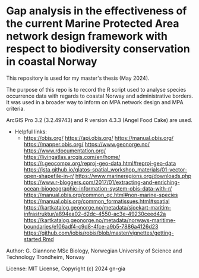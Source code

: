 # Gap analysis in the effectiveness of the current Marine Protected Area network design framework with respect to biodiversity conservation in coastal Norway
This repository is used for my master's thesis (May 2024).

The purpose of this repo is to record the R script used to analyse species occurrence data with regards to coastal Norway and administrative borders. It was used in a broader way to inform on MPA network design and MPA criteria.

ArcGIS Pro 3.2 (3.2.49743) and R version 4.3.3 (Angel Food Cake) are used.
 
 - Helpful links:
   - https://obis.org/
   https://api.obis.org/
   https://manual.obis.org/
   https://mapper.obis.org/
   https://www.geonorge.no/
   https://www.rdocumentation.org/
   https://livingatlas.arcgis.com/en/home/
   https://r.geocompx.org/reproj-geo-data.html#reproj-geo-data
   https://jsta.github.io/glatos-spatial_workshop_materials/01-vector-open-shapefile-in-r/
   https://www.marineregions.org/downloads.php
   https://www.r-bloggers.com/2017/01/extracting-and-enriching-ocean-biogeographic-information-system-obis-data-with-r/
   https://manual.obis.org/common_qc.html#non-marine-species
   https://manual.obis.org/common_formatissues.html#spatial
   https://kartkatalog.geonorge.no/metadata/sjoekart-maritim-infrastruktur/a894ea02-d2dc-4550-ac3e-49230ceed42a
   https://kartkatalog.geonorge.no/metadata/norways-maritime-boundaries/e106adf4-c9d8-4fce-a9b5-7886a4126d23
   https://github.com/iobis/robis/blob/master/vignettes/getting-started.Rmd
   
Author: G. Giannone
MSc Biology, Norwegian University of Science and Technology 
Trondheim, Norway

License: MIT License, Copyright (c) 2024 gn-gia

